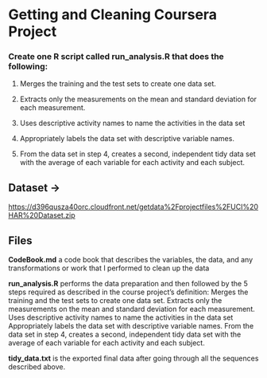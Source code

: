 # Getting and Cleaning Coursera Project

### Create one R script called run_analysis.R that does the following:

1. Merges the training and the test sets to create one data set.

2. Extracts only the measurements on the mean and standard deviation for each measurement. 

3. Uses descriptive activity names to name the activities in the data set

4. Appropriately labels the data set with descriptive variable names. 

5. From the data set in step 4, creates a second, independent tidy data set with the average of each variable for each activity and each 
   subject.



## Dataset -> 
https://d396qusza40orc.cloudfront.net/getdata%2Fprojectfiles%2FUCI%20HAR%20Dataset.zip

## Files
**CodeBook.md** a code book that describes the variables, the data, and any transformations or work that I performed to clean up the data

**run_analysis.R** performs the data preparation and then followed by the 5 steps required as described in the course project’s definition:
Merges the training and the test sets to create one data set.
Extracts only the measurements on the mean and standard deviation for each measurement.
Uses descriptive activity names to name the activities in the data set
Appropriately labels the data set with descriptive variable names.
From the data set in step 4, creates a second, independent tidy data set with the average of each variable for each activity and each subject.

**tidy_data.txt** is the exported final data after going through all the sequences described above.

